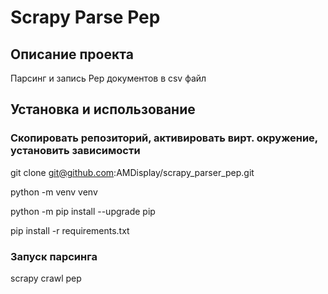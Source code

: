# Scrapy Parse Pep

## Описание проекта

Парсинг и запись Pep документов в csv файл

## Установка и использование

### Скопировать репозиторий, активировать вирт. окружение, установить зависимости

git clone git@github.com:AMDisplay/scrapy_parser_pep.git

python -m venv venv

python -m pip install --upgrade pip

pip install -r requirements.txt

### Запуск парсинга

scrapy crawl pep